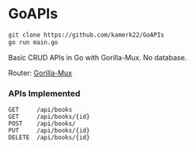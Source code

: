 # GoAPIs

```sh
git clone https://github.com/kamerk22/GoAPIs
go run main.go
```

Basic CRUD APIs in Go with Gorilla-Mux. No database.

Router: [Gorilla-Mux](https://github.com/gorilla/mux) 

### APIs Implemented

```
GET     /api/books
GET     /api/books/{id} 
POST    /api/books/
PUT     /api/books/{id} 
DELETE  /api/books/{id} 
```